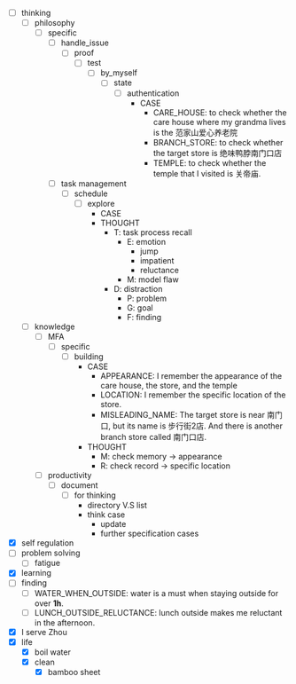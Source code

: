 - [ ] thinking
    - [ ] philosophy
        - [ ] specific
            - [ ] handle_issue
                - [ ] proof
                    - [ ] test
                        - [ ] by_myself
                            - [ ] state
                                - [ ] authentication
                                    - CASE
                                        - CARE_HOUSE: to check whether the care house where my grandma lives is the 范家山爱心养老院
                                        - BRANCH_STORE: to check whether the target store is 绝味鸭脖南门口店
                                        - TEMPLE: to check whether the temple that I visited is 关帝庙.
            - [ ] task management
                - [ ] schedule
                    - [ ] explore
                        - CASE
                        - THOUGHT
                            - T: task process recall
                                - E: emotion
                                    - jump
                                    - impatient
                                    - reluctance
                                - M: model flaw
                            - D: distraction
                                - P: problem
                                - G: goal
                                - F: finding
    - [ ] knowledge
        - [ ] MFA
            - [ ] specific
                - [ ] building
                    - CASE
                        - APPEARANCE: I remember the appearance of the care house, the store, and the temple
                        - LOCATION: I remember the specific location of the store.
                        - MISLEADING_NAME: The target store is near 南门口, but its name is 步行街2店. And there is another branch store called 南门口店.
                    - THOUGHT
                        - M: check memory -> appearance
                        - R: check record -> specific location
        - [ ] productivity
            - [ ] document
                - [ ] for thinking
                    - directory V.S list
                    - think case
                        - update
                        - further specification cases
- [x] self regulation
- [ ] problem solving
    - [ ] fatigue
- [x] learning
- [ ] finding
    - [ ] WATER_WHEN_OUTSIDE: water is a must when staying outside for over **1h**.
    - [ ] LUNCH_OUTSIDE_RELUCTANCE: lunch outside makes me reluctant in the afternoon.
- [x] I serve Zhou
- [x] life
    - [x] boil water
    - [x] clean
        - [x] bamboo sheet